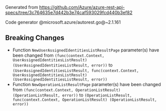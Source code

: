 Generated from https://github.com/Azure/azure-rest-api-specs/tree/3c764635e7d442b3e74caf593029fcd440b3ef82

Code generator @microsoft.azure/autorest.go@~2.1.161

## Breaking Changes

- Function `NewUserAssignedIdentitiesListResultPage` parameter(s) have been changed from `(func(context.Context, UserAssignedIdentitiesListResult) (UserAssignedIdentitiesListResult, error))` to `(UserAssignedIdentitiesListResult, func(context.Context, UserAssignedIdentitiesListResult) (UserAssignedIdentitiesListResult, error))`
- Function `NewOperationListResultPage` parameter(s) have been changed from `(func(context.Context, OperationListResult) (OperationListResult, error))` to `(OperationListResult, func(context.Context, OperationListResult) (OperationListResult, error))`
